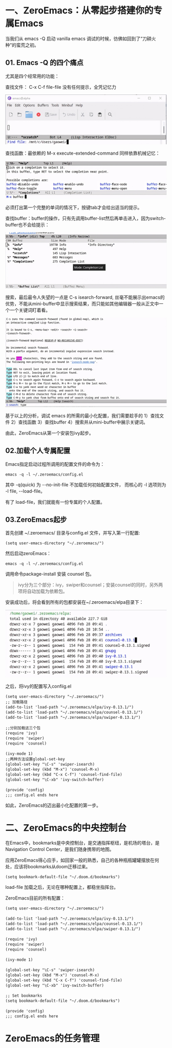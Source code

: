 # 一、ZeroEmacs：从零起步搭建你的专属Emacs

当我们从 emacs -Q 启动 vanilla emacs 调试的时候，彷佛如回到了“刀耕火种”的蛮荒之初。

## 01. Emacs -Q 的四个痛点

尤其是四个经常用的功能：

查找文件： C-x C-f file-file 没有任何提示，全凭记忆力

![ZeroEmacs：从零起步搭建你的专属Emacs](images/9b49021d938841dc93bd39ea5d2c17c5)



查找函数：最依赖的 M-x execute-extended-command 同样依靠机械记忆：

![ZeroEmacs：从零起步搭建你的专属Emacs](images/3c7d1e512ca54fda983345d245ffe1da)



必须打出第一个完整的单词的情况下，按键tab才会给出适当的提示。

查找buffer：buffer的操作，只有先调用buffer-list然后再单击进入，因为switch-buffer也不会给提示：

![ZeroEmacs：从零起步搭建你的专属Emacs](images/08cecb71a5b5411e97710de41862049a)



搜索，最后最令人失望的一点是 C-s isearch-forward, 丝毫不能展示出emacs的优势，不能从mini-buffer中显示搜索结果，而只能如其他编辑器一般从正文中一个一个关键词盯着看。

![ZeroEmacs：从零起步搭建你的专属Emacs](images/20a973b1346b4ae5be895ca7413ee819)



基于以上的分析，调试 emacs 的所需的最小化配置，我们需要趁手的 1）查找文件 2）查找函数 3）查找buffer 4）搜索并从mini-buffer中展示关键词。

由此，ZeroEmacs从第一个安装包ivy起步。

## 02.加载个人专属配置

Emacs指定启动过程所调用的配置文件的命令为：

```
emacs -q -l ~/.zeroemacs/config.el
```

其中 -q(quick) 为 --no-init-file 不加载任何初始配置文件， 而核心的 -l 选项则为 -l file, --load-file。

有了 load-file，我们就能有一份专属的个人配置。

## 03.ZeroEmacs起步

首先创建 ~/.zeroemacs/ 目录与config.el 文件，并写入第一行配置:

```
(setq user-emacs-directory "~/.zeroemacs/")
```

然后启动zeroEmacs：

```
emacs -q -l ~/.zeroemacs/config.el
```

调用命令package-install 安装 counsel 包。

> ivy分为三个部分：ivy，swiper和counsel；安装counsel的同时，另外两项将自动加载为依赖包。

安装成功后，将会看到所有的包都安装在~/.zeroemacs/elpa目录下：

![ZeroEmacs：从零起步搭建你的专属Emacs](images/8e7a4d7a3f3e493eb2b8ddc75de29f0d)



之后，将ivy的配置写入confiig.el

```
(setq user-emacs-directory "~/.zeroemacs/")
;; 加载路径
(add-to-list 'load-path "~/.zeroemacs/elpa/ivy-0.13.1/")
(add-to-list 'load-path "~/.zeroemacs/elpa/counsel-0.13.1/")
(add-to-list 'load-path "~/.zeroemacs/elpa/swiper-0.13.1/")

;;分别加载这三个包
(require 'ivy)
(require 'swiper)
(require 'counsel)

(ivy-mode 1)
;;两种方法设置global-set-key
(global-set-key "\C-s" 'swiper-isearch)
(global-set-key (kbd "M-x") 'counsel-M-x)
(global-set-key (kbd "C-x C-f") 'counsel-find-file)
(global-set-key "\C-xb" 'ivy-switch-buffer)

(provide 'config)
;;; config.el ends here
```

如此，ZeroEmacs的迈出最小化配置的第一步。



#  二、ZeroEmacs的中央控制台



在Emacs中，bookmarks是中央控制台，是交通指挥枢纽，是机场的塔台，是Navigation Control Center，是我们随身携带的地图。

应用ZeroEmacs得心应手，如回家一般的熟悉，自己的各种瓶瓶罐罐摆放在何处，应该将bookmarks从doom迁移过来。

```
(setq bookmark-default-file "~/.doom.d/bookmarks")
```

load-file 加载之后，无论在哪种配置上，都稳坐指挥台。

ZeroEmacs目前的所有配置：

```
(setq user-emacs-directory "~/.zeroemacs/")

(add-to-list 'load-path "~/.zeroemacs/elpa/ivy-0.13.1/")
(add-to-list 'load-path "~/.zeroemacs/elpa/counsel-0.13.1/")
(add-to-list 'load-path "~/.zeroemacs/elpa/swiper-0.13.1/")

(require 'ivy)
(require 'swiper)
(require 'counsel)

(ivy-mode 1)

(global-set-key "\C-s" 'swiper-isearch)
(global-set-key (kbd "M-x") 'counsel-M-x)
(global-set-key (kbd "C-x C-f") 'counsel-find-file)
(global-set-key "\C-xb" 'ivy-switch-buffer)

;; Set bookmarks
(setq bookmark-default-file "~/.doom.d/bookmarks")

(provide 'config)
;;; config.el ends here
```



# ZeroEmacs的任务管理

